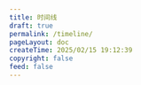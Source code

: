 ```yaml
---
title: 时间线
draft: true
permalink: /timeline/
pageLayout: doc
createTime: 2025/02/15 19:12:39
copyright: false
feed: false
---
```


